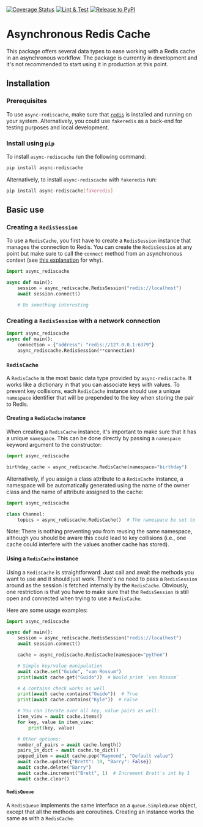 [![Coverage Status](https://coveralls.io/repos/github/SebastiaanZ/async-rediscache/badge.svg?branch=main)](https://coveralls.io/github/SebastiaanZ/async-rediscache?branch=main)
[![Lint & Test](https://github.com/SebastiaanZ/async-rediscache/actions/workflows/lint_test.yaml/badge.svg)](https://github.com/SebastiaanZ/async-rediscache/actions/workflows/lint_test.yaml)
[![Release to PyPI](https://github.com/SebastiaanZ/async-rediscache/actions/workflows/release.yaml/badge.svg)](https://github.com/SebastiaanZ/async-rediscache/actions/workflows/release.yaml)

# Asynchronous Redis Cache
This package offers several data types to ease working with a Redis cache in an asynchronous workflow. The package is currently in development and it's not recommended to start using it in production at this point.

## Installation

### Prerequisites

To use `async-rediscache`, make sure that [`redis`](https://redis.io/download) is installed and running on your system. Alternatively, you could use `fakeredis` as a back-end for testing purposes and local development.

### Install using `pip`

To install `async-rediscache` run the following command:

```bash
pip install async-rediscache
```

Alternatively, to install `async-rediscache` with `fakeredis` run:

```bash
pip install async-rediscache[fakeredis]
```

## Basic use

### Creating a `RedisSession`
To use a `RedisCache`, you first have to create a `RedisSession` instance that manages the connection to Redis. You can create the `RedisSession` at any point but make sure to call the `connect` method from an asynchronous context (see [this explanation](https://docs.aiohttp.org/en/stable/faq.html#why-is-creating-a-clientsession-outside-of-an-event-loop-dangerous) for why).

```python
import async_rediscache

async def main():
    session = async_rediscache.RedisSession("redis://localhost")
    await session.connect()

    # Do something interesting
```

### Creating a `RedisSession` with a network connection

```python
import async_rediscache
async def main():
    connection = {"address": "redis://127.0.0.1:6379"}
    async_rediscache.RedisSession(**connection)
```
### `RedisCache`

A `RedisCache` is the most basic data type provided by `async-rediscache`. It works like a dictionary in that you can associate keys with values. To prevent key collisions, each `RedisCache` instance should use a unique `namespace` identifier that will be prepended to the key when storing the pair to Redis.

#### Creating a `RedisCache` instance

When creating a `RedisCache` instance, it's important to make sure that it has a unique `namespace`. This can be done directly by passing a `namespace` keyword argument to the constructor:

```python
import async_rediscache

birthday_cache = async_rediscache.RedisCache(namespace="birthday")
```

Alternatively, if you assign a class attribute to a `RedisCache` instance, a namespace will be automatically generated using the name of the owner class and the name of attribute assigned to the cache:

```python
import async_rediscache

class Channel:
    topics = async_rediscache.RedisCache()  # The namespace be set to `"Channel.topics"`
```

Note: There is nothing preventing you from reusing the same namespace, although you should be aware this could lead to key collisions (i.e., one cache could interfere with the values another cache has stored).

#### Using a `RedisCache` instance

Using a `RedisCache` is straightforward: Just call and await the methods you want to use and it should just work. There's no need to pass a `RedisSession` around as the session is fetched internally by the `RedisCache`. Obviously, one restriction is that you have to make sure that the `RedisSession` is still open and connected when trying to use a `RedisCache`.

Here are some usage examples:

```python
import async_rediscache

async def main():
    session = async_rediscache.RedisSession("redis://localhost")
    await session.connect()

    cache = async_rediscache.RedisCache(namespace="python")

    # Simple key/value manipulation
    await cache.set("Guido", "van Rossum")
    print(await cache.get("Guido"))  # Would print `van Rossum`

    # A contains check works as well
    print(await cache.contains("Guido"))  # True
    print(await cache.contains("Kyle"))  # False

    # You can iterate over all key, value pairs as well:
    item_view = await cache.items()
    for key, value in item_view:
        print(key, value)

    # Other options:
    number_of_pairs = await cache.length()
    pairs_in_dict = await cache.to_dict()
    popped_item = await cache.pop("Raymond", "Default value")
    await cache.update({"Brett": 10, "Barry": False})
    await cache.delete("Barry")
    await cache.increment("Brett", 1)  # Increment Brett's int by 1
    await cache.clear()
```

#### `RedisQueue`

A `RedisQueue` implements the same interface as a `queue.SimpleQueue` object, except that all the methods are coroutines. Creating an instance works the same as with a `RedisCache`. 
